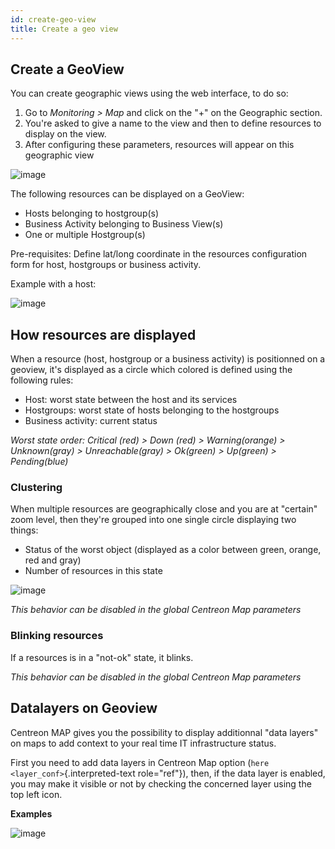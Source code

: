 ```yaml
---
id: create-geo-view
title: Create a geo view
---
```


## Create a GeoView

You can create geographic views using the web interface, to do so:

1.  Go to *Monitoring \> Map* and click on the "+" on the Geographic section.
2.  You're asked to give a name to the view and then to define resources to
    display on the view.
3.  After configuring these parameters, resources will appear on this geographic
    view

![image](../assets/data-presentation/geo_view_creation.gif)

The following resources can be displayed on a GeoView:

  - Hosts belonging to hostgroup(s)
  - Business Activity belonging to Business View(s)
  - One or multiple Hostgroup(s)

Pre-requisites: Define lat/long coordinate in the resources configuration form
for host, hostgroups or business activity.

Example with a host:

![image](../assets/data-presentation/host_geocoord.png)

## How resources are displayed

When a resource (host, hostgroup or a business activity) is positionned on a
geoview, it's displayed as a circle which colored is defined using the following
rules:

  - Host: worst state between the host and its services
  - Hostgroups: worst state of hosts belonging to the hostgroups
  - Business activity: current status

*Worst state order: Critical (red) \> Down (red) \> Warning(orange) \>
Unknown(gray) \> Unreachable(gray) \> Ok(green) \> Up(green) \> Pending(blue)*

### Clustering

When multiple resources are geographically close and you are at "certain" zoom
level, then they're grouped into one single circle displaying two things:

  - Status of the worst object (displayed as a color between green, orange, red
    and gray)
  - Number of resources in this state

![image](../assets/data-presentation/geo_marker_clustering_infos.png)

*This behavior can be disabled in the global Centreon Map parameters*

### Blinking resources

If a resources is in a "not-ok" state, it blinks.

*This behavior can be disabled in the global Centreon Map parameters*

## Datalayers on Geoview

Centreon MAP gives you the possibility to display additionnal "data layers" on
maps to add context to your real time IT infrastructure status.

First you need to add data layers in Centreon Map option (`here
<layer_conf>`{.interpreted-text role="ref"}), then, if the data layer is
enabled, you may make it visible or not by checking the concerned layer using
the top left icon.

**Examples**

![image](../assets/data-presentation/geoview_datalayers.gif)

